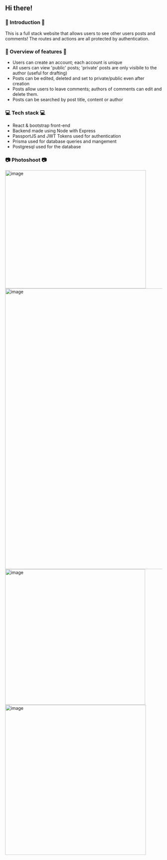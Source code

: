 ## Hi there!

### 🚀 Introduction 🚀
This is a full stack website that allows users to see other users posts and comments! The routes and actions are all protected by authentication.

### 🔎 Overview of features 🔎
- Users can create an account; each account is unique
- All users can view 'public' posts; 'private' posts are only visibile to the author (useful for drafting)
- Posts can be edited, deleted and set to private/public even after creation
- Posts allow users to leave comments; authors of comments can edit and delete them.
- Posts can be searched by post title, content or author

### 💻 Tech stack 💻
- React & bootstrap front-end
- Backend made using Node with Express
- PassportJS and JWT Tokens used for authentication
- Prisma used for database queries and mangement
- Postgresql used for the database

### 📷 Photoshoot 📷
<img width="451" height="379" alt="image" src="https://github.com/user-attachments/assets/d71b937a-2e7a-47e6-997d-81e95b0ed8f4" />

<img width="992" height="900" alt="image" src="https://github.com/user-attachments/assets/490cb723-f147-4c29-91a1-a37afd371343" />

<img width="449" height="435" alt="image" src="https://github.com/user-attachments/assets/d8582021-5895-4dbd-a109-b53e88e9e446" />

<img width="451" height="481" alt="image" src="https://github.com/user-attachments/assets/e98eb888-9f00-4bc2-9fa3-3268335d66a8" />
